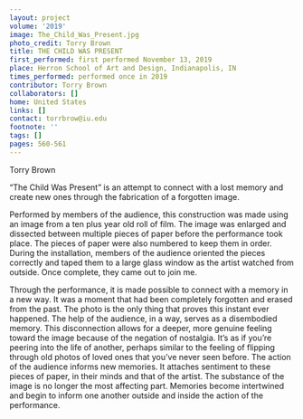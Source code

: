 ```yaml
---
layout: project
volume: '2019'
image: The_Child_Was_Present.jpg
photo_credit: Torry Brown
title: THE CHILD WAS PRESENT
first_performed: first performed November 13, 2019
place: Herron School of Art and Design, Indianapolis, IN
times_performed: performed once in 2019
contributor: Torry Brown
collaborators: []
home: United States
links: []
contact: torrbrow@iu.edu
footnote: ''
tags: []
pages: 560-561
---
```



Torry Brown

“The Child Was Present” is an attempt to connect with a lost memory and create new ones through the fabrication of a forgotten image.

Performed by members of the audience, this construction was made using an image from a ten plus year old roll of film. The image was enlarged and dissected between multiple pieces of paper before the performance took place. The pieces of paper were also numbered to keep them in order. During the installation, members of the audience oriented the pieces correctly and taped them to a large glass window as the artist watched from outside. Once complete, they came out to join me.

Through the performance, it is made possible to connect with a memory in a new way. It was a moment that had been completely forgotten and erased from the past. The photo is the only thing that proves this instant ever happened. The help of the audience, in a way, serves as a disembodied memory. This disconnection allows for a deeper, more genuine feeling toward the image because of the negation of nostalgia. It’s as if you’re peering into the life of another, perhaps similar to the feeling of flipping through old photos of loved ones that you’ve never seen before. The action of the audience informs new memories. It attaches sentiment to these pieces of paper, in their minds and that of the artist. The substance of the image is no longer the most affecting part. Memories become intertwined and begin to inform one another outside and inside the action of the performance.
